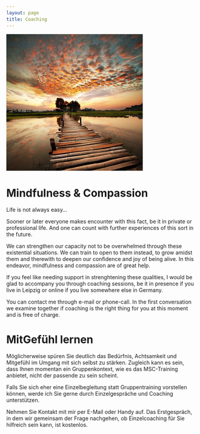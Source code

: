 ```yaml
---
layout: page
title: Coaching
---
```

![Bild zu Beratung](/images/beratung.jpg)

# Mindfulness & Compassion

Life is not always easy… 

Sooner or later everyone makes encounter with this fact, be it in private or professional life. And one can count with further experiences of this sort in the future.

We can strengthen our capacity not to be overwhelmed through these existential situations. We can train to open to them instead, to grow amidst them and therewith to deepen our confidence and joy of being alive. In this endeavor, mindfulness and compassion are of great help.

If you feel like needing support in strenghtening these qualities, I would be glad to accompany you through coaching sessions, be it in presence if you live in Leipzig or online if you live somewhere else in Germany.

You can contact me through e-mail or phone-call. In the first conversation we examine together if coaching is the right thing for you at this moment and is free of charge.

# MitGefühl lernen 

Möglicherweise spüren Sie deutlich das Bedürfnis, Achtsamkeit und Mitgefühl im Umgang mit sich selbst zu stärken. Zugleich kann es sein, dass Ihnen momentan ein Gruppenkontext, wie es das MSC-Training anbietet, nicht der passende zu sein scheint. 

Falls Sie sich eher eine Einzelbegleitung statt Gruppentraining vorstellen können, werde ich Sie gerne durch Einzelgespräche und Coaching unterstützen.

Nehmen Sie Kontakt mit mir per E-Mail oder Handy auf. Das Erstgespräch, in dem wir gemeinsam der Frage nachgehen, ob Einzelcoaching für Sie hilfreich sein kann, ist kostenlos.








